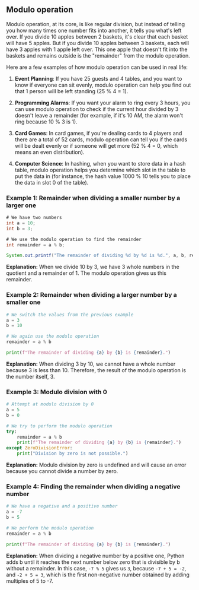 ## Modulo operation

Modulo operation, at its core, is like regular division, but instead of telling you how many times one number fits into another, it tells you what's left over. If you divide 10 apples between 2 baskets, it's clear that each basket will have 5 apples. But if you divide 10 apples between 3 baskets, each will have 3 apples with 1 apple left over. This one apple that doesn't fit into the baskets and remains outside is the "remainder" from the modulo operation.

Here are a few examples of how modulo operation can be used in real life:

1. **Event Planning**: If you have 25 guests and 4 tables, and you want to know if everyone can sit evenly, modulo operation can help you find out that 1 person will be left standing (25 % 4 = 1).

2. **Programming Alarms**: If you want your alarm to ring every 3 hours, you can use modulo operation to check if the current hour divided by 3 doesn't leave a remainder (for example, if it's 10 AM, the alarm won't ring because 10 % 3 is 1).

3. **Card Games**: In card games, if you're dealing cards to 4 players and there are a total of 52 cards, modulo operation can tell you if the cards will be dealt evenly or if someone will get more (52 % 4 = 0, which means an even distribution).

4. **Computer Science**: In hashing, when you want to store data in a hash table, modulo operation helps you determine which slot in the table to put the data in (for instance, the hash value 1000 % 10 tells you to place the data in slot 0 of the table).

### Example 1: Remainder when dividing a smaller number by a larger one

```java
# We have two numbers
int a = 10;
int b = 3;

# We use the modulo operation to find the remainder
int remainder = a % b;

System.out.printf("The remainder of dividing %d by %d is %d.", a, b, remainder);
```
**Explanation:** When we divide 10 by 3, we have 3 whole numbers in the quotient and a remainder of 1. The modulo operation gives us this remainder.

### Example 2: Remainder when dividing a larger number by a smaller one

```python
# We switch the values from the previous example
a = 3
b = 10

# We again use the modulo operation
remainder = a % b

print(f"The remainder of dividing {a} by {b} is {remainder}.")
```
**Explanation:** When dividing 3 by 10, we cannot have a whole number because 3 is less than 10. Therefore, the result of the modulo operation is the number itself, 3.

### Example 3: Modulo division with 0

```python
# Attempt at modulo division by 0
a = 5
b = 0

# We try to perform the modulo operation
try:
    remainder = a % b
    print(f"The remainder of dividing {a} by {b} is {remainder}.")
except ZeroDivisionError:
    print("Division by zero is not possible.")
```
**Explanation:** Modulo division by zero is undefined and will cause an error because you cannot divide a number by zero.

### Example 4: Finding the remainder when dividing a negative number

```python
# We have a negative and a positive number
a = -7
b = 5

# We perform the modulo operation
remainder = a % b

print(f"The remainder of dividing {a} by {b} is {remainder}.")
```
**Explanation:** When dividing a negative number by a positive one, Python adds b until it reaches the next number below zero that is divisible by b without a remainder. In this case, `-7 % 5` gives us `3`, because `-7 + 5 = -2`, and `-2 + 5 = 3`, which is the first non-negative number obtained by adding multiples of 5 to -7.